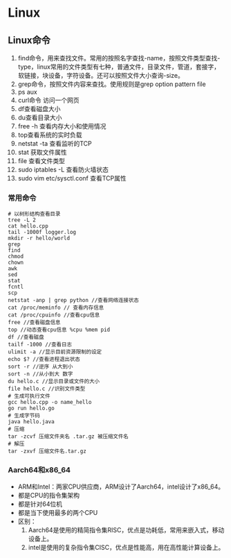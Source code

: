 # Linux
## Linux命令
1. find命令，用来查找文件。常用的按照名字查找-name，按照文件类型查找-type，linux常用的文件类型有七种，普通文件，目录文件，管道，套接字，软链接，块设备，字符设备。还可以按照文件大小查询-size。
2. grep命令，按照文件内容来查找。使用规则是grep option pattern file
3. ps aux
4. curl命令 访问一个网页
5. df查看磁盘大小
6. du查看目录大小
7. free -h 查看内存大小和使用情况
8. top查看系统的实时负载
9. netstat -ta 查看监听的TCP
10. stat 获取文件属性
11. file 查看文件类型
12. sudo iptables -L 查看防火墙状态
13. sudo vim etc/sysctl.conf 查看TCP属性

### 常用命令
```shell 
# 以树形结构查看目录
tree -L 2
cat hello.cpp
tail -1000f logger.log
mkdir -r hello/world
grep
find
chmod
chown
awk
sed
stat
fcntl
scp
netstat -anp | grep python //查看网络连接状态
cat /proc/meminfo // 查看内存信息
cat /proc/cpuinfo //查看cpu信息
free //查看磁盘信息
top //动态查看cpu信息 %cpu %mem pid
df //查看磁盘
tailf -1000 //查看日志
ulimit -a //显示目前资源限制的设定
echo $? //查看进程退出状态
sort -r //逆序 从大到小
sort -n //从小到大 数字
du hello.c //显示目录或文件的大小
file hello.c //识别文件类型
# 生成可执行文件
gcc hello.cpp -o name_hello 
go run hello.go
# 生成字节码
java hello.java 
# 压缩
tar -zcvf 压缩文件夹名 .tar.gz 被压缩文件名
# 解压
tar -zxvf 压缩文件名.tar.gz
```
### Aarch64和x86_64
- ARM和Intel：两家CPU供应商，ARM设计了Aarch64，intel设计了x86_64。
- 都是CPU的指令集架构
- 都是针对64位机
- 都是当下使用最多的两个CPU
- 区别：
    1. Aarch64是使用的精简指令集RISC，优点是功耗低，常用来嵌入式，移动设备上。
    2. intel是使用的复杂指令集CISC，优点是性能高，用在高性能计算设备上。
